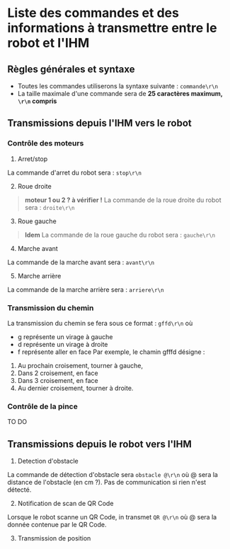 # Liste des commandes et des informations à transmettre entre le robot et l'IHM

## Règles générales et syntaxe

- Toutes les commandes utiliserons la syntaxe suivante : `commande\r\n`
- La taille maximale d'une commande sera de **25 caractères maximum, `\r\n` compris**

## Transmissions depuis l'IHM vers le robot

### Contrôle des moteurs

1. Arret/stop

La commande d'arret du robot sera : `stop\r\n`

2. Roue droite 

>**moteur 1 ou 2 ? à vérifier !**
La commande de la roue droite du robot sera : `droite\r\n`

3. Roue gauche

> **Idem**
La commande de la roue gauche du robot sera : `gauche\r\n`

4. Marche avant

La commande de la marche avant sera : `avant\r\n`

5. Marche arrière

La commande de la marche arrière sera : `arriere\r\n`

### Transmission du chemin

La transmission du chemin se fera sous ce format : `gffd\r\n` où 
 - g représente un virage à gauche
 - d représente un virage à droite
 - f représente aller en face
 Par exemple, le chamin gfffd désigne :
 1. Au prochain croisement, tourner à gauche,
 2. Dans 2 croisement, en face
 3. Dans 3 croisement, en face
 4. Au dernier croisement, tourner à droite.
 
### Contrôle de la pince
TO DO

## Transmissions depuis le robot vers l'IHM

1. Detection d'obstacle

La commande de détection d'obstacle sera `obstacle @\r\n` où @ sera la distance de l'obstacle (en cm ?). 
Pas de communication si rien n'est détecté.

2. Notification de scan de QR Code

Lorsque le robot scanne un QR Code, in transmet `QR @\r\n` où @ sera la donnée contenue par le QR Code.

3. Transmission de position





